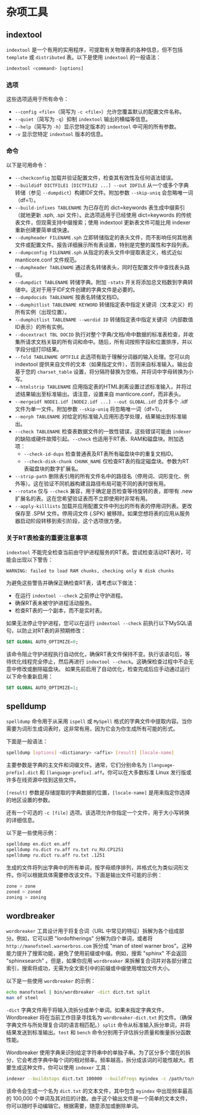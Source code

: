 # 杂项工具

## indextool

`indextool` 是一个有用的实用程序，可提取有关物理表的各种信息，但不包括 `template` 或 `distributed` 表。以下是使用 `indextool` 的一般语法：

```sql
indextool <command> [options]
```

### 选项

这些选项适用于所有命令：

* `--config <file>`（简写为 `-c <file>`）允许您覆盖默认的配置文件名称。
* `--quiet`（简写为 `-q`）抑制 `indextool` 输出的横幅等信息。
* `--help`（简写为 `-h`）显示您特定版本的 `indextool` 中可用的所有参数。
* `-v` 显示您特定 `indextool` 版本的信息。

### 命令

以下是可用命令：

* `--checkconfig` 加载并验证配置文件，检查其有效性及任何语法错误。
* `--buildidf DICTFILE1 [DICTFILE2 ...] --out IDFILE` 从一个或多个字典转储（参见 `--dumpdict`）构建IDF文件。附加参数 `--skip-uniq` 会忽略唯一词（df=1）。
* `--build-infixes TABLENAME` 为已存在的 dict=keywords 表生成中缀索引（就地更新 .sph, .spi 文件）。此选项适用于已经使用 dict=keywords 的传统表文件，但现需支持中缀搜索；使用 indextool 更新表文件可能比用 indexer 重新创建要简单或快速。
* `--dumpheader FILENAME.sph` 立即转储指定的表头文件，而不影响任何其他表文件或配置文件。报告详细展示所有表设置，特别是完整的属性和字段列表。
* `--dumpconfig FILENAME.sph` 从指定的表头文件中提取表定义，格式近似 manticore.conf 文件规范。
* `--dumpheader TABLENAME` 通过表名转储表头，同时在配置文件中查找表头路径。
* `--dumpdict TABLENAME` 转储字典。附加 `-stats` 开关将添加总文档数到字典转储中。这对于用于IDF文件创建的字典文件是必要的。
* `--dumpdocids TABLENAME` 按表名转储文档ID。
* `--dumphitlist TABLENAME KEYWORD` 转储指定表中指定关键词（文本定义）的所有实例（出现位置）。
* `--dumphitlist TABLENAME --wordid ID` 转储指定表中指定关键词（内部数值ID表示）的所有实例。
* `--docextract TBL DOCID` 执行对整个字典/文档/命中数据的标准表检查，并收集所请求文档关联的所有词和命中。随后，所有词按照字段和位置排序，并以字段分组打印结果。
* `--fold TABLENAME OPTFILE` 此选项有助于理解分词器的输入处理。您可以向 indextool 提供来自文件的文本（如果指定文件），否则来自标准输入。输出会基于您的 `charset_table` 设置，将分隔符替换为空格，并将词中字母转换为小写。
* `--htmlstrip TABLENAME` 应用指定表的HTML剥离设置过滤标准输入，并将过滤结果输出至标准输出。请注意，设置来自 manticore.conf，而非表头。
* `--mergeidf NODE1.idf [NODE2.idf ...] --out GLOBAL.idf` 合并多个 .idf 文件为单一文件。附加参数 `--skip-uniq` 将忽略唯一词（df=1）。
* `--morph TABLENAME` 对给定的标准输入应用形态学处理，结果输出到标准输出。
* `--check TABLENAME` 检查表数据文件的一致性错误，这些错误可能由 `indexer` 的缺陷或硬件故障引起。`--check` 也适用于RT表、RAM和磁盘块。附加选项：
    - `--check-id-dups` 检查普通表及RT表所有磁盘块中的重复文档ID。
    - `--check-disk-chunk CHUNK_NAME` 仅检查RT表的指定磁盘块。参数为RT表磁盘块的数字扩展名。
* `--strip-path` 删除表引用的所有文件名中的路径名（停用词、词形变化、例外等）。这在验证不同机器构建且路径布局可能不同的表时很有用。
* `--rotate` 仅与 `--check` 兼容，用于确定是否检查等待旋转的表，即带有 .new 扩展名的表。这在您希望验证表而不立即使用时非常有用。
* `--apply-killlists` 加载并应用配置文件中列出的所有表的停用词列表。更改保存至 .SPM 文件。停用词文件 (.SPK) 被移除。如果您想将表的应用从服务器启动阶段转移到索引阶段，这个选项很方便。

### 关于RT表检查的重要注意事项

`indextool` 不能完全检查当前由守护进程服务的RT表。尝试检查活动RT表时，可能会出现以下警告：

```
WARNING: failed to load RAM chunks, checking only N disk chunks
```

为避免这些警告并确保正确检查RT表，请考虑以下做法：

- 在运行 `indextool --check` 之前停止守护进程。
- 确保RT表未被守护进程活动服务。
- 检查RT表的一个副本，而不是实时表。

如果无法停止守护进程，您可以在运行 `indextool --check` 前执行以下MySQL语句，以防止对RT表的非预期修改：

```sql
SET GLOBAL AUTO_OPTIMIZE=0;
```

该命令阻止守护进程执行自动优化，确保RT表文件保持不变。执行该语句后，等待优化线程完全停止，然后再进行 `indextool --check`。这确保检查过程中不会无意中修改或删除磁盘块。
如果先前启用了自动优化，检查完成后应手动通过运行以下命令重新启用：

```sql
SET GLOBAL AUTO_OPTIMIZE=1;
```

## spelldump

`spelldump` 命令用于从采用 `ispell` 或 `MySpell` 格式的字典文件中提取内容。当你需要为词形生成词表时，这非常有用，因为它会为你生成所有可能的形式。

下面是一般语法：

```bash
spelldump [options] <dictionary> <affix> [result] [locale-name]
```

主要参数是字典的主文件和词缀文件。通常，它们分别命名为 `[language-prefix].dict` 和 `[language-prefix].aff`。你可以在大多数标准 Linux 发行版或许多在线资源中找到这些文件。

`[result]` 参数是存储提取的字典数据的位置，`[locale-name]` 是用来指定你选择的地区设置的参数。

还有一个可选的 `-c [file]` 选项。该选项允许你指定一个文件，用于大小写转换的详细信息。

以下是一些使用示例：

```bash
spelldump en.dict en.aff
spelldump ru.dict ru.aff ru.txt ru_RU.CP1251
spelldump ru.dict ru.aff ru.txt .1251
```

生成的文件将列出字典中的所有单词，按字母顺序排列，并格式化为类似词形文件。你可以根据具体需要修改该文件。下面是输出文件可能的示例：

```bash
zone > zone
zoned > zoned
zoning > zoning
```

## wordbreaker

`wordbreaker` 工具设计用于将复合词（URL 中常见的特征）拆解为各个组成部分。例如，它可以把 "lordoftherings" 分解为四个单词，或者将 `http://manofsteel.warnerbros.com` 拆分成 "man of steel warner bros"。这种能力提升了搜索功能，避免了使用前缀或中缀。例如，搜索 "sphinx" 不会返回 "sphinxsearch" 。但是，如果你应用 `wordbreaker` 来拆解复合词并对各部分建立索引，搜索将成功，无需为全文索引中的前缀或中缀使用增加文件大小。

以下是一些使用 `wordbreaker` 的示例：

```bash
echo manofsteel | bin/wordbreaker -dict dict.txt split
man of steel
```

`-dict` 字典文件用于将输入流拆分成单个单词。如果未指定字典文件，Wordbreaker 将在当前工作目录寻找名为 `wordbreaker-dict.txt` 的文件。（确保字典文件与所处理复合词的语言相匹配。）`split` 命令从标准输入拆分单词，并将结果发送到标准输出。`test` 和 `bench` 命令分别用于评估拆分质量和衡量拆分函数性能。

Wordbreaker 使用字典来识别给定字符串中的单独子串。为了区分多个潜在的拆分，它会考虑字典中每个词的相对频率。频率越高，拆分成该词的可能性越大。若要生成这种文件，你可以使用 `indexer` 工具：


```bash
indexer --buildstops dict.txt 100000 --buildfreqs myindex -c /path/to/manticore.conf
```

该命令会生成一个名为 `dict.txt` 的文本文件，其中包含 `myindex` 中出现频率最高的 100,000 个单词及其对应的计数。由于这个输出文件是一个简单的文本文件，你可以随时手动编辑它。根据需要，随意添加或删除单词。

<!-- proofread -->

